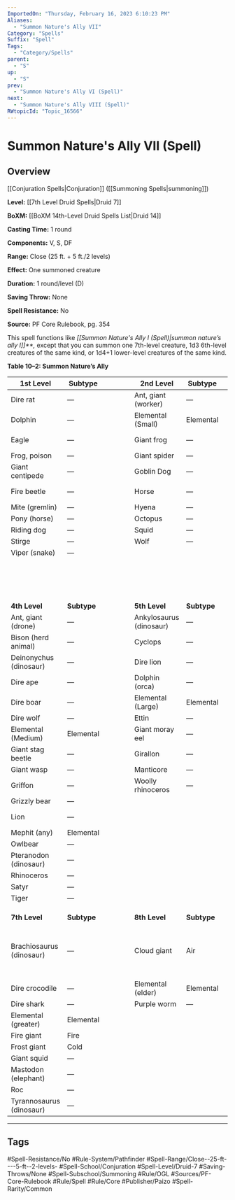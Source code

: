 ```yaml
---
ImportedOn: "Thursday, February 16, 2023 6:10:23 PM"
Aliases:
  - "Summon Nature's Ally VII"
Category: "Spells"
Suffix: "Spell"
Tags:
  - "Category/Spells"
parent:
  - "S"
up:
  - "S"
prev:
  - "Summon Nature's Ally VI (Spell)"
next:
  - "Summon Nature's Ally VIII (Spell)"
RWtopicId: "Topic_16566"
---
```

# Summon Nature's Ally VII (Spell)
## Overview
[[Conjuration Spells|Conjuration]] ([[Summoning Spells|summoning]])

**Level:** [[7th Level Druid Spells|Druid 7]]

**BoXM:** [[BoXM 14th-Level Druid Spells List|Druid 14]]

**Casting Time:** 1 round

**Components:** V, S, DF

**Range:** Close (25 ft. + 5 ft./2 levels)

**Effect:** One summoned creature

**Duration:** 1 round/level (D)

**Saving Throw:** None

**Spell Resistance:** No

**Source:** PF Core Rulebook, pg. 354

This spell functions like *[[Summon Nature's Ally I (Spell)|summon nature’s ally I]]**,* except that you can summon one 7th-level creature, 1d3 6th-level creatures of the same kind, or 1d4+1 lower-level creatures of the same kind.

**Table 10–2: Summon Nature’s Ally**


| **1st Level** | **Subtype** |  |  |  |  | **2nd Level** | **Subtype** |  |  |  |  | **3rd Level** | **Subtype** |
|---|---|---|---|---|---|---|---|---|---|---|---|---|---|
| Dire rat | — |  |  |  |  | Ant, giant (worker) | — |  |  |  |  | Ant, giant (soldier) | — |
| Dolphin | — |  |  |  |  | Elemental (Small) | Elemental |  |  |  |  | Ape | — |
| Eagle | — |  |  |  |  | Giant frog | — |  |  |  |  | Aurochs (herd animal) | — |
| Frog, poison | — |  |  |  |  | Giant spider | — |  |  |  |  | Boar | — |
| Giant centipede | — |  |  |  |  | Goblin Dog | — |  |  |  |  | Cheetah | — |
| Fire beetle | — |  |  |  |  | Horse | — |  |  |  |  | Constrictor snake | — |
| Mite (gremlin) | — |  |  |  |  | Hyena | — |  |  |  |  | Crocodile | — |
| Pony (horse) | — |  |  |  |  | Octopus | — |  |  |  |  | Dire bat | — |
| Riding dog | — |  |  |  |  | Squid | — |  |  |  |  | Electric Eel | — |
| Stirge | — |  |  |  |  | Wolf | — |  |  |  |  | Giant crab | — |
| Viper (snake) | — |  |  |  |  |  |  |  |  |  |  | Giant lizard | — |
| |  |  |  |  |  |  |  |  |  |  |  | Leopard (cat) | — |
| |  |  |  |  |  |  |  |  |  |  |  | Shark | — |
| |  |  |  |  |  |  |  |  |  |  |  | Wolverine | — |
| |  |  |  |  |  |  |  |  |  |  |  |  |  |
| |  |  |  |  |  |  |  |  |  |  |  |  |  |
| |  |  |  |  |  |  |  |  |  |  |  |  |  |
| **4th Level** | **Subtype** |  |  |  |  | **5th Level** | **Subtype** |  |  |  |  | **6th Level** | **Subtype** |
| Ant, giant (drone) | — |  |  |  |  | Ankylosaurus (dinosaur) | — |  |  |  |  | Bulette | — |
| Bison (herd animal) | — |  |  |  |  | Cyclops | — |  |  |  |  | Dire bear | — |
| Deinonychus (dinosaur) | — |  |  |  |  | Dire lion | — |  |  |  |  | Dire tiger | — |
| Dire ape | — |  |  |  |  | Dolphin (orca) | — |  |  |  |  | Elasmosaurus (dinosaur) | — |
| Dire boar | — |  |  |  |  | Elemental (Large) | Elemental |  |  |  |  | Elemental (Huge) | Elemental |
| Dire wolf | — |  |  |  |  | Ettin | — |  |  |  |  | Elephant | — |
| Elemental (Medium) | Elemental |  |  |  |  | Giant moray eel | — |  |  |  |  | Giant octopus | — |
| Giant stag beetle | — |  |  |  |  | Girallon | — |  |  |  |  | Giant scorpion | — |
| Giant wasp | — |  |  |  |  | Manticore | — |  |  |  |  | Hill giant | — |
| Griffon | — |  |  |  |  | Woolly rhinoceros | — |  |  |  |  | Stegosaurus (dinosaur) | — |
| Grizzly bear | — |  |  |  |  |  |  |  |  |  |  | Stone giant | Earth |
| Lion | — |  |  |  |  |  |  |  |  |  |  | Triceratops (dinosaur) | — |
| Mephit (any) | Elemental |  |  |  |  |  |  |  |  |  |  |  |  |
| Owlbear | — |  |  |  |  |  |  |  |  |  |  |  |  |
| Pteranodon (dinosaur) | — |  |  |  |  |  |  |  |  |  |  |  |  |
| Rhinoceros | — |  |  |  |  |  |  |  |  |  |  |  |  |
| Satyr | — |  |  |  |  |  |  |  |  |  |  |  |  |
| Tiger | — |  |  |  |  |  |  |  |  |  |  |  |  |
| |  |  |  |  |  |  |  |  |  |  |  |  |  |
| |  |  |  |  |  |  |  |  |  |  |  |  |  |
| |  |  |  |  |  |  |  |  |  |  |  |  |  |
| **7th Level** | **Subtype** |  |  |  |  | **8th Level** | **Subtype** |  |  |  |  | **9th Level** | **Subtype** |
| Brachiosaurus (dinosaur) | — |  |  |  |  | Cloud giant | Air |  |  |  |  | Pixie (w/*[[Irresistible Dance (Spell)\|irresistible dance]]* and sleep arrows) | — |
| Dire crocodile | — |  |  |  |  | Elemental (elder) | Elemental |  |  |  |  | Storm giant | — |
| Dire shark | — |  |  |  |  | Purple worm | — |  |  |  |  |  |  |
| Elemental (greater) | Elemental |  |  |  |  |  |  |  |  |  |  |  |  |
| Fire giant | Fire |  |  |  |  |  |  |  |  |  |  |  |  |
| Frost giant | Cold |  |  |  |  |  |  |  |  |  |  |  |  |
| Giant squid | — |  |  |  |  |  |  |  |  |  |  |  |  |
| Mastodon (elephant) | — |  |  |  |  |  |  |  |  |  |  |  |  |
| Roc | — |  |  |  |  |  |  |  |  |  |  |  |  |
| Tyrannosaurus (dinosaur) | — |  |  |  |  |  |  |  |  |  |  |  |  |


---
## Tags
#Spell-Resistance/No #Rule-System/Pathfinder #Spell-Range/Close--25-ft----5-ft--2-levels- #Spell-School/Conjuration #Spell-Level/Druid-7 #Saving-Throws/None #Spell-Subschool/Summoning #Rule/OGL #Sources/PF-Core-Rulebook #Rule/Spell #Rule/Core #Publisher/Paizo #Spell-Rarity/Common

